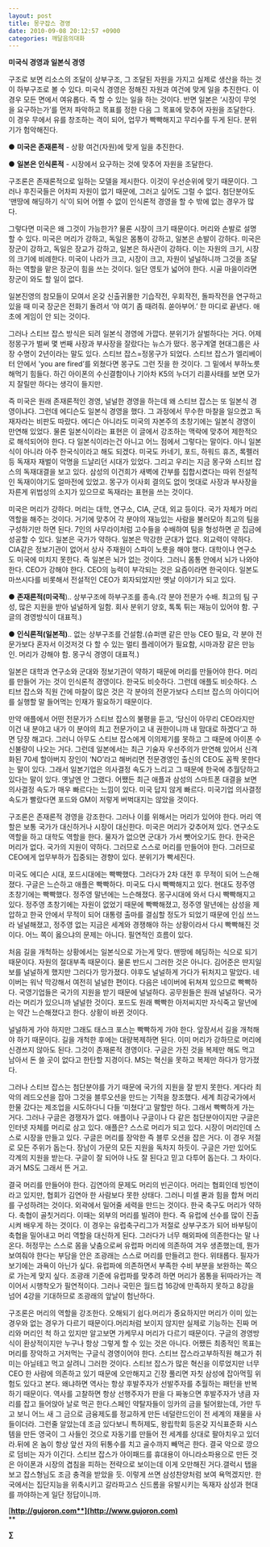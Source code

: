 ```yaml
---
layout: post
title: 몽구잡스 경영
date: 2010-09-08 20:12:57 +0900
categories: 깨달음의대화
---
```

**미국식 경영과 일본식 경영**



구조로 보면 리소스의 조달이 상부구조, 그 조달된 자원을 가지고 실제로 생산을 하는 것이 하부구조로 볼 수 있다. 미국식 경영은 정해진 자원과 여건에 맞게 일을 추진한다. 이 경우 모든 면에서 여유롭다. 즉 할 수 있는 일을 하는 것이다. 반면 일본은 ‘시장이 무엇을 요구하는가’를 먼저 파악하고 목표를 정한 다음 그 목표에 맞추어 자원을 조달한다. 이 경우 무에서 유를 창조하는 격이 되어, 업무가 빡빡해지고 무리수를 두게 된다. 분위기가 험악해진다.



● **미국은 존재론적** - 상황 여건(자원)에 맞게 일을 추진한다.

● **일본은 인식론적** - 시장에서 요구하는 것에 맞추어 자원을 조달한다. 



구조론은 존재론적으로 일하는 모델을 제시한다. 이것이 우선순위에 맞기 때문이다. 그러나 후진국들은 어차피 자원이 없기 때문에, 그러고 싶어도 그럴 수 없다. 첨단분야도 ‘맨땅에 해딩하기 식’이 되어 어쩔 수 없이 인식론적 경영을 할 수 밖에 없는 경우가 많다. 



그렇다면 미국은 왜 그것이 가능한가? 물론 시장이 크기 때문이다. 머리와 손발로 설명할 수 있다. 미국은 머리가 강하고, 독일은 몸통이 강하고, 일본은 손발이 강하다. 미국은 장군이 강하고, 독일은 장교가 강하고, 일본은 하사관이 강하다. 이는 자원의 크기, 시장의 크기에 비례한다. 미국이 나라가 크고, 시장이 크고, 자원이 널널하니까 그것을 조달하는 역할을 맡은 장군이 힘을 쓰는 것이다. 일단 영토가 넓어야 한다. 시골 마을이라면 장군이 와도 할 일이 없다. 



일본진영의 참모들이 모여서 온갖 신출귀몰한 기습작전, 우회작전, 돌파작전을 연구하고 있을 때 미국 장군은 전화기 돌려서 ‘야 여기 좀 때려줘. 쏟아부어.’ 한 마디로 끝낸다. 애초에 게임이 안 되는 것이다.



그러나 스티브 잡스 방식은 되려 일본식 경영에 가깝다. 분위기가 살벌하다는 거다. 어제 정몽구가 벌써 몇 번째 사장과 부사장을 잘랐다는 뉴스가 떴다. 몽구계열 현대그룹은 사장 수명이 2년이라는 말도 있다. 스티브 잡스=정몽구가 되었다. 스티브 잡스가 엘리베이터 안에서 'you are fired’를 외쳤다면 몽구도 그런 짓을 한 것이다. 그 밑에서 부하노릇 해먹기 힘들다. 하긴 아이폰의 수신결함이나 기아차 K5의 누더기 리콜사태를 보면 모가지 잘릴만 하다는 생각이 들지만. 



즉 미국은 원래 존재론적인 경영, 널널한 경영을 하는데 왜 스티브 잡스는 또 일본식 경영이냐다. 그런데 에디슨도 일본식 경영을 했다. 그 과정에서 무수한 마찰을 일으켰고 독재자라는 비판도 따랐다. 에디슨 아니라도 미국의 자본주의 초창기에는 일본식 경영이 만연해 있었다. 물론 일본식이라는 표현은 이 글에서 강조하는 맥락에 맞추어 제한적으로 해석되어야 한다. 다 일본식이라는건 아니고 어느 점에서 그렇다는 말이다. 아니 일본식이 아니라 아주 한국식이라고 해도 되겠다. 미국도 카네기, 포드, 하워드 휴즈, 록펠러 등 독재자 재벌이 악명을 드날리던 시대가 있었다. 그리고 우리는 지금 몽구와 스티브 잡스의 독재대결을 보고 있다. 삼성의 이건희가 새벽에 간부를 집합시켰다는 따위 전설적인 독재이야기도 얼마전에 있었고. 몽구가 이사회 결의도 없이 멋대로 사장과 부사장을 자른게 위법성의 소지가 있으므로 독재라는 표현을 쓰는 것이다.



미국은 머리가 강하다. 머리는 대학, 연구소, CIA, 군대, 외교 등이다. 국가 자체가 머리 역할을 해주는 것이다. 거기에 맞추어 각 분야의 재능있는 사람을 불러모아 최고의 팀을 구성하기만 하면 된다. 7인의 사무라이처럼 고수들을 수배하여 팀을 형성하면 곧 집금에 성공할 수 있다. 일본은 국가가 약하다. 일본은 막강한 군대가 없다. 외교력이 약하다. CIA같은 정보기관이 없어서 상사 주재원이 스파이 노릇을 해야 했다. 대학이나 연구소도 미국에 미치지 못한다. 즉 일본은 뇌가 없는 것이다. 그러니 몸통 안에서 뇌가 나와야 한다. CEO가 강해야 한다. CEO의 능력이 부각되는 것은 요즘이라면 한국이다. 일본도 마쓰시다를 비롯해서 전설적인 CEO가 회자되었지만 옛날 이야기가 되고 있다. 



● **존재론적(미국적**).. 상부구조에 하부구조를 종속.(각 분야 전문가 수배. 최고의 팀 구성, 많은 지원을 받아 널널하게 일함. 회사 분위기 양호, 톡톡 튀는 재능이 있어야 함. 구글의 경영방식이 대표적.)



● **인식론적(일본적)**.. 없는 상부구조를 건설함.(슈퍼맨 같은 만능 CEO 필요, 각 분야 전문가보다 혼자서 이것저것 다 할 수 있는 멀티 플레이어가 필요함, 시마과장 같은 만능인. 머리가 강해야 함. 몽구식 경영이 대표적.)



일본은 대학과 연구소와 군대와 정보기관이 약하기 때문에 머리를 만들어야 한다. 머리를 만들어 가는 것이 인식론적 경영이다. 한국도 비슷하다. 그런데 애플도 비슷하다. 스티브 잡스와 직원 간에 마찰이 많은 것은 각 분야의 전문가보다 스티브 잡스의 아이디어를 실행할 말 들어먹는 인재가 필요하기 때문이다. 



만약 애플에서 어떤 전문가가 스티브 잡스의 불평을 듣고, ‘당신이 아무리 CEO라지만 이건 내 분야고 내가 이 분야의 최고 전문가이고 내 권한이니까 내 맘대로 하겠다’고 하면 당장 해고다. 그러니 아무도 스티브 잡스에게 이의제기를 못하고 그 때문에 아이폰 수신불량이 나오는 거다. 그런데 일본에서는 최근 기술자 우선주의가 만연해 있어서 신격화된 70세 할아버지 장인이 ‘NO’라고 해버리면 전문경영인 출신의 CEO도 꼼짝 못한다는 말이 있다. 그래서 일본기업은 의사결정 속도가 느리고 그 때문에 한국에 추월당하고 있다는 말이 있다. 옛날엔 안 그랬다. 어쨌든 최근 애플과 삼성의 스마트폰 대결을 보면 의사결정 속도가 매우 빠르다는 느낌이 있다. 미국 답지 않게 빠르다. 미국기업 의사결정 속도가 빨랐다면 포드와 GM이 저렇게 버벅대지는 않았을 것이다.



구조론은 존재론적 경영을 강조한다. 그러나 이를 위해서는 머리가 있어야 한다. 머리 역할은 보통 국가가 대신하거나 시장이 대신한다. 미국은 머리가 갖추어져 있다. 연구소도 역할을 하고 대학도 역할을 한다. 물자가 없으면 군대가 가서 뺏어오기도 한다. 한국은 머리가 없다. 국가의 지원이 약하다. 그러므로 스스로 머리를 만들어야 한다. 그러므로 CEO에게 업무부하가 집중되는 경향이 있다. 분위기가 빡세진다. 



미국도 에디슨 시대, 포드시대에는 빡빡했다. 그러다가 2차 대전 후 무적이 되어 느슨해졌다. 구글은 느슨하고 애플은 빡빡하다. 미국도 다시 빡빡해지고 있다. 현대도 정주영 초창기에는 빡빡했다. 정주영 말년에는 느슨해졌다. 몽구시대에 와서 다시 빡빡해지고 있다. 정주영 초창기에는 자원이 없었기 때문에 빡빡해졌고, 정주영 말년에는 삼성을 제압하고 한국 안에서 무적이 되어 대통령 출마를 결심할 정도가 되었기 때문에 인심 쓰느라 널널해졌고, 정주영 없는 지금은 세계와 경쟁해야 하는 상황이라서 다시 빡빡해진 것이다. 어느 쪽이 옳으냐의 문제는 아니다. 필연적인 흐름이 있다. 



처음 길을 개척하는 상황에서는 일본식으로 가는게 맞다. 맨땅에 헤딩하는 식으로 되기 때문이다. 자원의 절대부족 때문이다. 물론 반드시 그러한 것은 아니다. 김어준은 딴지일보를 널널하게 했지만 그러다가 망가졌다. 야후도 널널하게 가다가 뒤처지고 말았다. 네이버는 워낙 막강해서 여전히 널널한 편이다. 다음은 네이버에 뒤쳐져 있으므로 빡빡하다. 국영기업들은 국가의 지원을 받기 때문에 널널하다. 공무원들은 원래 널널하다. 국가라는 머리가 있으니까 널널한 것이다. 포드도 원래 빡빡한 아저씨지만 자식죽고 말년에는 약간 느슨해졌다고 한다. 상황이 바뀐 것이다.



널널하게 가야 하지만 그래도 태스크 포스는 빡빡하게 가야 한다. 앞장서서 길을 개척해야 하기 때문이다. 길을 개척한 후에는 대량복제하면 된다. 이미 머리가 강하므로 머리에 신경쓰지 않아도 된다. 그것이 존재론적 경영이다. 구글은 가진 것을 복제만 해도 먹고 남아서 돈 쓸 곳이 없다고 한탄할 지경이다. MS는 혁신을 못하고 복제만 하다가 망가졌다. 



그러나 스티브 잡스는 첨단분야를 가기 때문에 국가의 지원을 잘 받지 못한다. 게다라 최악의 레드오션을 잡아 그것을 블루오션을 만드는 기적을 창조했다. 세계 최강국가에서 한물 갔다는 제조업을 시도하다니 다들 ‘미쳤다’고 말할만 하다. 그래서 빡빡하게 가는 거다. 그러나 구글은 경쟁자가 없다. 애플이나 구글이나 다 같은 첨단분야이지만 구글은 인터넷 자체를 머리로 삼고 있다. 애플은? 스스로 머리가 되고 있다. 시장이 머리인데 스스로 시장을 만들고 있다. 구글은 머리를 장악한 즉 블루 오션을 잡은 거다. 이 경우 저절로 모든 주위가 돕는다. 장남이 가문의 모든 지원을 독차지 하듯이. 구글은 가만 있어도 각계의 지원을 받는다. 구글이 잘 되어야 나도 잘 된다고 믿고 다투어 돕는다. 그 차이다. 과거 MS도 그래서 뜬 거고.



결국 머리를 만들어야 한다. 김연아의 문제도 머리의 빈곤이다. 머리는 협회인데 빙연이라고 있지만, 협회가 김연아 한 사람보다 못한 상태다. 그러니 미셀 콴과 힘을 합쳐 머리를 구성하려는 것이다. 외곽에서 밀어줄 세력을 만드는 것이다. 한국 축구도 머리가 약하다. 축협이 골칫거리다. 이때는 외부의 머리를 빌려야 한다. 즉 유럽에 선수를 많이 진출시켜 배우게 하는 것이다. 이 경우는 유럽축구리그가 저절로 상부구조가 되어 바부팅이 축협을 밀어내고 머리 역할을 대신하게 된다. 그러다가 너무 해외파에 의존한다는 말 나온다. 허정무는 스스로 몸을 낮춤으로써 유럽파 머리에 의존하여 겨우 생존했는데, 뭔가 보여줘야 한다는 부담을 안은 조광래는 스스로 머리를 만들려고 한다. 위태롭다. 필자가 보기에는 과욕이 아닌가 싶다. 유럽파에 의존하면서 부족한 수비 부분을 보완하는 쪽으로 가는게 맞지 싶다. 조광래 기준에 유럽파를 맞추려 하면 머리가 몸통을 뒤따라가는 격이어서 시행착오가 필연적이다. 그러나 국민은 월드컵 16강에 만족하지 못하고 8강을 넘어 4강을 기대하므로 조광래의 앞날이 험난하다. 



구조론은 머리의 역할을 강조한다. 오해되기 쉽다.머리가 중요하지만 머리가 이미 있는 경우와 없는 경우가 다르기 때문이다.머리처럼 보이지 않지만 실제로 기능하는 진짜 머리와 머리인 척 하고 있지만 알고보면 가케무샤 머리가 다르기 때문이다. 구글의 경영방식이 환상적이지만 누구나 항상 그렇게 할 수 있는 것은 아니다. 어쨌든 최종적인 목표는 머리를 장악하고 거저먹는 구글식 경영이어야 한다. 스티브 잡스라고부하직원 해고가 취미는 아닐테고 먹고 살려니 그러한 것이다. 스티브 잡스가 많은 혁신을 이루었지만 너무 CEO 한 사람에 의존하고 있기 때문에 오만해지고 긴장 풀리면 자칫 삼성에 잡아먹힐 위험도 있다고 본다. 왜냐하면 역사는 항상 후발주자가 선발주자를 추월하는 패턴을 반복하기 때문이다. 역사를 고찰하면 항상 선행주자가 판을 다 짜놓으면 후발주자가 냉큼 자리를 잡고 들어앉아 날로 먹곤 한다.스페인 약탈자들이 잉카의 금을 털어왔는데, 가만 두고 보니 어느 새 그 금으로 금융제도를 정교하게 만든 네덜란드인이 전 세계의 재물을 사들이더라. 그런줄 알았는데 조금 있다보니 특허제도, 왕립학회 등온갖 지식표준화 시스템을 만든 영국이 그 사들인 것으로 자동기를 만들어 전 세계를 상대로 팔아치우고 있더라.뒤에 온 놈이 항상 앞선 자의 뒤통수를 치고 골수까지 빼먹곤 한다. 결국 악으로 깡으로 덤비는 자가 이긴다. 스티브 잡스가 아이패드를 휴대용이 아니라소파용으로 만든 것은 아이폰과 시장의 겹침을 피하는 전략으로 보이는데 이게 오만해진 거다.갤럭시 탭을 보고 잡스형님도 조금 충격을 받았을 듯. 이렇게 쓰면 삼성찬양처럼 보여 욕먹겠지만. 한국에서는 집단지능을 위축시키고 갈라파고스 신드롬을 유발시키는 독재자 삼성과 현대를 까야하는게 일단 정답이니까.  
  


[**http://gujoron.com**](http://www.gujoron.com)**  
** 

**∑**